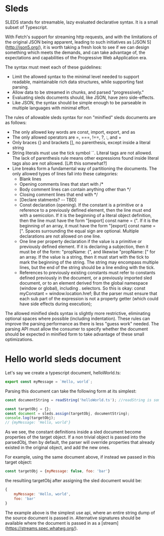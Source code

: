 # Sleds

SLEDS stands for streamable, lazy evaluated declarative syntax.  It is a small subset of Typescript.  

With Fetch's support for streaming http requests, and with the limitations of the original JSON being apparent, leading to such initiatives as [JSON 5] (http://json5.org/), it is worth taking a fresh look to see if we can design something which meets the demands, and can take advantage of, the expectations and capabilities of the Progressive Web aApplication era.

The syntax must meet each of these guidelines:

*  Limit the allowed syntax to the minimal level needed to support readable, maintainable rich data structures, while supporting fast parsing.  
*  Allow data to be streamed in chunks, and parsed "progressively."
*  Evaluating sleds documents should, like JSON, have zero side-effects.
*  Like JSON, the syntax should be simple enough to be parseable in multiple languages with minimal effort.

The rules of allowable sleds syntax for non "minified" sleds documents are as follows:

*  The only allowed key words are const, import, export, and as
*  The only allowed operators are =, ===, !==, ?, :, and +
*  Only braces {} and brackets [], no parenthesis, except inside a literal string
*  String literals must use the tick symbol ``.  Literal tags are not allowed.  The lack of parenthesis rule means other expressions found inside literal tags also are not allowed. [Lift this somewhat?]
*  Line breaks form a fundamental way of partitioning the documents.  The only allowed types of lines fall into these categories:
      * Blank lines
      * Opening comments lines that start with /*
      * Body comment lines can contain anything other than */
      * Closing comment lines that end with */
      * [Declare statments? -- TBD]
      * Const declaration (opening).  If the constant is a primitive or a reference to a previously defined element, then the line must end with a semicolon.  If it is the beginning of a literal object definition, then the line must have the form "[export] const name = {".  If it is the beginning of an array, it must have the form "[export] const name = [".  Spaces surrounding the equal sign are optional. Multiple declarations are not allowed on one line.
      * One line per property declaration if the value is a primitive or previously defined element.  If it is declaring a subjection, then it must be of the form:  "propName: {", and likewise "propName: [" for an array.  If the value is a string, then it must start with the tick to mark the beginning of the string.  The string may encompass multiple lines, but the end of the string should be a line ending with the tick.
      * References to previously existing constants must refer to constants defined previously in the document, or a previously imported sled document, or to an element derived from the global namespace (window or global), including . selectors.  So this is okay:
      const myConstant = window.location.href;
      But the parser must ensure that each sub part of the expression is not a property getter (which could have side effects during  execution);

The allowed minified sleds syntax is slightly more restrictive, eliminating optional spaces where possible (including indentation).  These rules can improve the parsing performance as there is less "guess work" needed.  The parsing API must allow the consumer to specify whether the document should be expected in minified form to take advantage of these small optimizations. 

# Hello world sleds document

Let's say we create a typescript document, helloWorld.ts: 

```typescript
export const myMessage = `Hello, world`;
```

Parsing this document can take the following form at its simplest:

```javascript
const documentString = readString('helloWorld.ts'); //readString is some application function which retrieves the contents of helloWorld.ts.

const targetObj = {};
const document = sleds.assign(targetObj, documentString);
console.log(targetObj);
// {myMessage: 'Hello, world'}
```

As we see, the constant definitions inside a sled document become properties of the target object.  If a non trivial object is passed into the parsedObj, then by default, the parser will override properties that already existed in the original object, and add the new ones.

For example, using the same document above, if instead we passed in this target object:

```javascript
const targetObj = {myMessage: false, foo: 'bar'}
```

the resultiing targetObj after assigning the sled document would be:

```javascript
{
    myMessage: 'Hello, world',
    foo: 'bar'
}
```

The example above is the simplest use api, where an entire string dump of the source document is passed in.  Alternative signatures should be available where the document is passed in as a [stream] (https://streams.spec.whatwg.org/).

